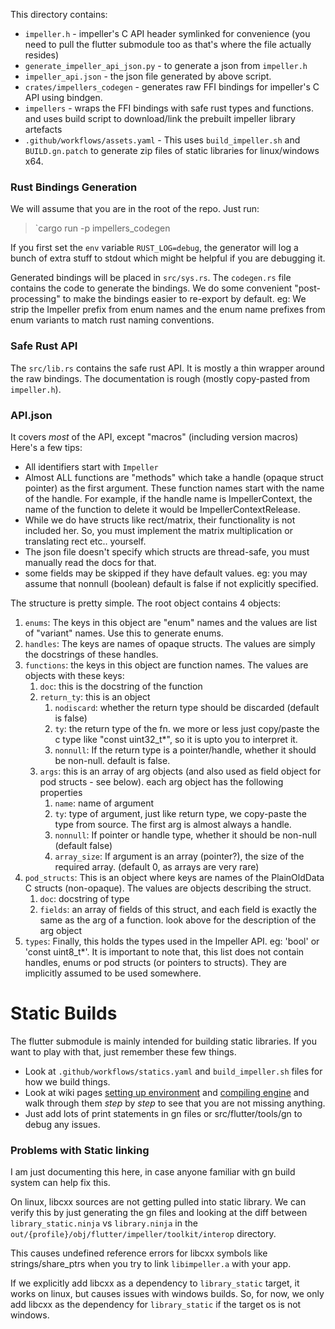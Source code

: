 This directory contains:
* `impeller.h` - impeller's C API header symlinked for convenience (you need to pull the flutter submodule too as that's where the file actually resides)
* `generate_impeller_api_json.py` - to generate a json from `impeller.h` 
* `impeller_api.json` - the json file generated by above script. 
* `crates/impellers_codegen` - generates raw FFI bindings for impeller's C API using bindgen.
* `impellers` - wraps the FFI bindings with safe rust types and functions. and uses build script to download/link the prebuilt impeller library artefacts
* `.github/workflows/assets.yaml` - This uses `build_impeller.sh` and `BUILD.gn.patch` to generate zip files of static libraries for linux/windows x64. 

### Rust Bindings Generation
We will assume that you are in the root of the repo.
Just run:
> `cargo run -p impellers_codegen

If you first set the `env` variable `RUST_LOG=debug`, the generator will log a bunch of extra stuff to stdout which might be helpful if you are debugging it.

Generated bindings will be placed in `src/sys.rs`.
The `codegen.rs` file contains the code to generate the bindings. We do some convenient "post-processing" to make the bindings easier to re-export by default.
eg: We strip the Impeller prefix from enum names and the enum name prefixes from enum variants to match rust naming conventions.

### Safe Rust API
The `src/lib.rs` contains the safe rust API. It is mostly a thin wrapper around the raw bindings.
The documentation is rough (mostly copy-pasted from `impeller.h`).


### API.json
It covers *most* of the API, except "macros" (including version macros)
Here's a few tips:
* All identifiers start with `Impeller`
* Almost ALL functions are "methods" which take a handle (opaque struct pointer) as the first argument. These function names start with the name of the handle. For example, if the handle name is ImpellerContext, the name of the function to delete it would be ImpellerContextRelease.
* While we do have structs like rect/matrix, their functionality is not included her. So, you must implement the matrix multiplication or translating rect etc.. yourself.
* The json file doesn't specify which structs are thread-safe, you must manually read the docs for that.
* some fields may be skipped if they have default values. eg: you may assume that nonnull (boolean) default is false if not explicitly specified.

The structure is pretty simple. The root object contains 4 objects:
1. `enums`: The keys in this object are "enum" names and the values are list of "variant" names. Use this to generate enums.
2. `handles`: The keys are names of opaque structs. The values are simply the docstrings of these handles.
3. `functions`: the keys in this object are function names. The values are objects with these keys:
    1. `doc`: this is the docstring of the function
    2. `return_ty`: this is an object
        1. `nodiscard`: whether the return type should be discarded (default is false)
        2. `ty`: the return type of the fn. we more or less just copy/paste the c type like "const uint32_t*", so it is upto you to interpret it.
        3. `nonnull`: If the return type is a pointer/handle, whether it should be non-null. default is false.
    3. `args`: this is an array of arg objects (and also used as field object for pod structs - see below). each arg object has the following properties
        1. `name`: name of argument
        2. `ty`: type of argument, just like return type, we copy-paste the type from source. The first arg is almost always a handle.
        3. `nonnull`: If pointer or handle type, whether it should be non-null (default false)
        4. `array_size`: If argument is an array (pointer?), the size of the required array. (default 0, as arrays are very rare)
4. `pod_structs`: This is an object where keys are names of the PlainOldData C structs (non-opaque). The values are objects describing the struct.
    1. `doc`: docstring of type
    2. `fields`: an array of fields of this struct, and each field is exactly the same as the arg of a function. look above for the description of the arg object
5. `types`: Finally, this holds the types used in the Impeller API. eg: 'bool' or 'const uint8_t*'. It is important to note that, this list does not contain handles, enums or pod structs (or pointers to structs). They are implicitly assumed to be used somewhere.

# Static Builds
The flutter submodule is mainly intended for building static libraries. If you want to play with that, just remember these few things.
* Look at `.github/workflows/statics.yaml` and `build_impeller.sh` files
    for how we build things.
* Look at wiki pages [setting up environment](https://github.com/flutter/flutter/blob/master/engine/src/flutter/docs/contributing/Setting-up-the-Engine-development-environment.md) and [compiling engine](https://github.com/flutter/flutter/blob/master/engine/src/flutter/docs/contributing/Compiling-the-engine.md) and walk through them *step* by *step* to see that you are not missing anything.
* Just add lots of print statements in gn files or src/flutter/tools/gn to debug any issues.

### Problems with Static linking
I am just documenting this here, in case anyone familiar with gn build system can help fix this.

On linux, libcxx sources are not getting pulled into static library. We can verify this by just generating the gn files and looking at the diff between `library_static.ninja` vs `library.ninja` in the `out/{profile}/obj/flutter/impeller/toolkit/interop` directory.

This causes undefined reference errors for libcxx symbols like strings/share_ptrs when you try to link `libimpeller.a` with your app.

If we explicitly add libcxx as a dependency to `library_static` target, it works on linux, but causes issues with windows builds. So, for now, we only add libcxx as the dependency for `library_static` if the target os is not windows.

